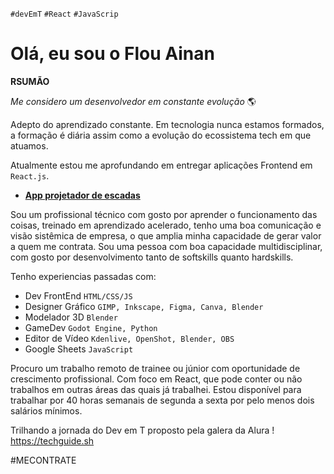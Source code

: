 `#devEmT` `#React` `#JavaScrip`
# Olá, eu sou o Flou Ainan #
**RSUMÃO**

*Me considero um desenvolvedor em constante evolução* 🌎 

Adepto do aprendizado constante. Em tecnologia nunca estamos formados, a formação é diária assim como a evolução do ecossistema tech em que atuamos.

Atualmente estou me aprofundando em entregar aplicações Frontend em `React.js`.
- **[App projetador de escadas](https://t.me/dapedraaodigital/208)**

Sou um profissional técnico com gosto por aprender o funcionamento das coisas, treinado em aprendizado acelerado, tenho uma boa comunicação e visão sistêmica de empresa, o que amplia minha capacidade de gerar valor a quem me contrata. Sou uma pessoa com boa capacidade multidisciplinar, com gosto por desenvolvimento tanto de softskills quanto hardskills.

Tenho experiencias passadas com:
- Dev FrontEnd `HTML/CSS/JS`
- Designer Gráfico `GIMP, Inkscape, Figma, Canva, Blender`
- Modelador 3D `Blender`
- GameDev `Godot Engine, Python`
- Editor de Vídeo `Kdenlive, OpenShot, Blender, OBS`
- Google Sheets `JavaScript`

Procuro um trabalho remoto de trainee ou júnior com oportunidade de crescimento profissional. Com foco em React, que pode conter ou não trabalhos  em outras áreas  das quais já trabalhei. Estou disponível para trabalhar por 40 horas semanais de segunda a sexta por pelo menos dois salários mínimos.


Trilhando a jornada do Dev em T proposto pela galera da Alura !
https://techguide.sh

#MECONTRATE
